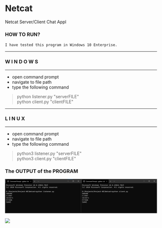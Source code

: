 # Netcat

Netcat Server/Client Chat Appl

### HOW TO RUN?
    I have tested this program in Windows 10 Enterprise.
-----------------------------------
###       W I N D O W S
-----------------------------------
- open command prompt
- navigate to  file path
- type the following command
>python listener.py "serverFILE" <br/>
>python client.py "clientFILE" <br/>
-----------------------------------
###         L I N U X
-----------------------------------
- open command prompt
- navigate to  file path
- type the following command
>python3 listener.py "serverFILE" <br/>
>python3 client.py "clientFILE" <br/>

### The OUTPUT of the PROGRAM

![Screenshot](./output.jpg)

![](output.gif)
